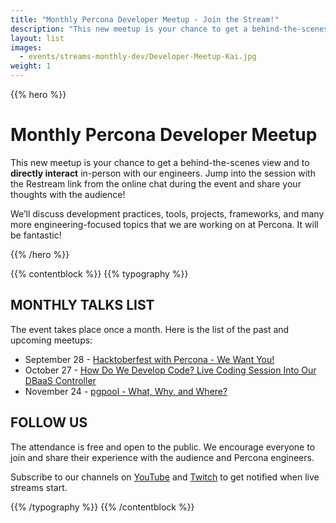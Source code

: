 ```yaml
---
title: "Monthly Percona Developer Meetup - Join the Stream!"
description: "This new meetup is your chance to get a behind-the-scenes view and to directly interact in person with our engineers. Jump into the session with the Restream link from the chat!"
layout: list
images:
  - events/streams-monthly-dev/Developer-Meetup-Kai.jpg
weight: 1
---
```


{{% hero %}}

# Monthly Percona Developer Meetup

This new meetup is your chance to get a behind-the-scenes view and to **directly interact** in-person with our engineers. Jump into the session with the Restream link from the online chat during the event and share your thoughts with the audience!

We’ll discuss development practices, tools, projects, frameworks, and many more engineering-focused topics that we are working on at Percona. It will be fantastic! 

{{% /hero %}}

{{% contentblock %}}
{{% typography %}}

## MONTHLY TALKS LIST

The event takes place once a month. Here is the list of the past and upcoming meetups:

* September 28 - [Hacktoberfest with Percona - We Want You!](/events/streams-monthly-dev/2022-09-26-hacktoberfest/)
* October 27 - [How Do We Develop Code? Live Coding Session Into Our DBaaS Controller](/events/streams-monthly-dev/2022-10-27-develop-code/)
* November 24 - [pgpool - What, Why, and Where?](/events/streams-monthly-dev/2022-11-24-pgpool/)

## FOLLOW US

The attendance is free and open to the public. We encourage everyone to join and share their experience with the audience and Percona engineers.

Subscribe to our channels on [YouTube](https://www.youtube.com/watch?v=hTSHb0NU_1E) and [Twitch](https://www.twitch.tv/perconacommunity) to get notified when live streams start.

{{% /typography %}}
{{% /contentblock %}}
